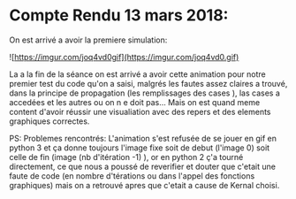 # Compte Rendu 13 mars 2018:


On est arrivé a avoir la premiere simulation:

![https://imgur.com/joq4vd0gif](https://imgur.com/joq4vd0.gif)

La a la fin de la séance on est arrivé a avoir cette animation pour notre premier test du code qu'on a saisi, malgrés les fautes assez claires a trouvé, dans la principe de propagation (les remplissages des cases ), las cases a accedées et les autres ou on n e doit pas... Mais on est quand meme content d'avoir réussir une visualiation avec des repers et des elements graphiques correctes.

PS:
Problemes rencontrés: L'animation s'est refusée de se jouer en gif en python 3 et ça donne toujours l'image fixe soit de debut (l'image 0) soit celle de fin (image (nb d'itération -1) ), or en python 2 ç'a tourné directement, ce que nous a poussé de reverifier et douter que c'etait une faute de code (en nombre d'térations ou dans l'appel des fonctions graphiques) mais on a retrouvé apres que c'etait a cause de Kernal choisi.


